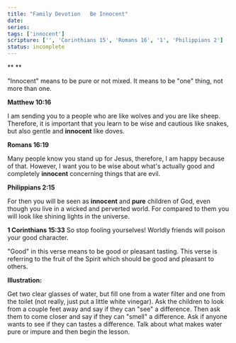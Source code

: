 ```yaml
---
title: "Family Devotion   Be Innocent"
date: 
series: 
tags: ['innocent']
scripture: ['', 'Corinthians 15', 'Romans 16', '1', 'Philippians 2']
status: incomplete
---
```


**
**

"Innocent" means to be pure or not mixed. It means to be "one" thing, not more than one.

**Matthew‬ ‭10:16‬‬‬‬‬‬‬‬‬‬**

I am sending you to a people who are like wolves and you are like sheep. Therefore, it is important that you learn to be wise and cautious like snakes, but also gentle and **innocent** like doves.

**Romans 16:19**

Many people know you stand up for Jesus, therefore, I am happy because of that. However, I want you to be wise about what's actually good and completely **innocent** concerning things that are evil.

**Philippians 2:15**

For then you will be seen as **innocent** and **pure** children of God, even though you live in a wicked and perverted world. For compared to them you will look like shining lights in the universe.

**1 Corinthians 15:33**
So stop fooling yourselves! Worldly friends will poison your good character.

"Good" in this verse means to be good or pleasant tasting. This verse is referring to the fruit of the Spirit which should be good and pleasant to others.

**Illustration:**

Get two clear glasses of water, but fill one from a water filter and one from the toilet (not really, just put a little white vinegar). Ask the children to look from a couple feet away and say if they can "see" a difference. Then ask them to come closer and say if they can "smell" a difference. Ask if anyone wants to see if they can tastes a difference. Talk about what makes water pure or impure and then begin the lesson.